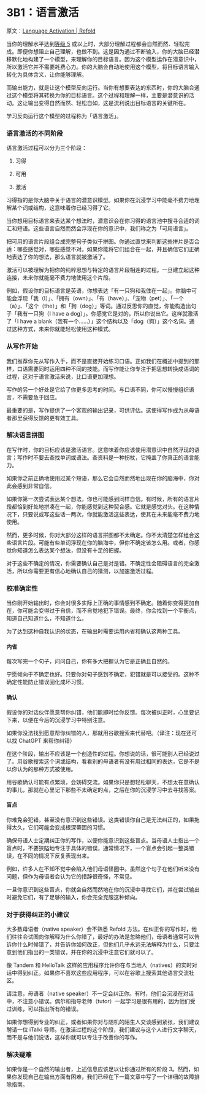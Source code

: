 # 3B1：语言激活

原文：[Language Activation | Refold](https://refold.la/roadmap/stage-3/b/language-activation)

当你的理解水平达到[等级 5](https://refold.la/roadmap/stage-2/a/levels-of-comprehension#Level-5-Comfortable) 或以上时，大部分理解过程都会自然而然、轻松完成。即便你想阻止自己理解，也做不到。这是因为通过不断输入，你的大脑已经潜移默化地构建了一个模型，来理解你的目标语言。因为这个模型运作在潜意识中，所以激活它并不需要耗费心力。你的大脑会自动地使用这个模型，将目标语言输入转化为具体含义，让你能够理解。

而输出能力，就是让这个模型反向运行。当你有想要表达的东西时，你的大脑会通过这个模型将其转换为你的目标语言。这个过程和理解一样，主要是潜意识的活动。这让输出变得自然而然、轻松自如，这是流利说出目标语言的关键所在。

学习反向运行这个模型的过程称为「语言激活」。

### 语言激活的不同阶段

语言激活过程可以分为三个阶段：

1. 习得

2. 可用

3. 激活

习得指的是你大脑中关于语言的潜意识模型。如果你在沉浸学习中能毫不费力地理解某个词或结构，这意味着你已经习得了它。

当你想用目标语言来表达某个想法时，潜意识会在你习得的语言池中搜寻合适的词汇和短语。这些语言自然而然会浮现在你的意识中，我们称之为「可用语言」。

把可用的语言片段组合成完整句子类似于拼图。你通过直觉来判断这些拼片是否合适：哪些感觉对，哪些感觉不对。如果你能将它们组合在一起，并且确信它们正确地表达了你的想法，那么语言就被激活了。

激活可以被理解为把你的纯粹思想与特定的语言片段相连的过程。一旦建立起这种连接，未来你就能毫不费力地使用这个片段。

例如，假设你的目标语言是英语，你想表达「有一只狗和我住在一起」。你脑中可能会浮现「我（I）」、「拥有（own）」、「有（have）」、「宠物（pet）」、「一个（a）」、「这个（the）」和「狗（dog）」等词。通过反思你的直觉，你能构造出句子「我有一只狗（I have a dog）」。你感觉它是对的，所以你说出它。这样就激活了「I have a blank（我有一个……）」这个结构以及「dog（狗）」这个名词。通过这种方式，未来你就能轻松使用这种模式。

### 从写作开始

我们推荐你先从写作入手，而不是直接开始练习口语。正如我们在概述中提到的那样，口语需要同时运用四种不同的技能。而写作能让你专注于把思想转换成语词的过程，这对于语言激活来说，比口语更加理想。

写作的另一个好处是它给了你更多思考的时间。与口语不同，你可以慢慢组织语言，不需要急于回应。

最重要的是，写作提供了一个客观的输出记录，可供评估。这使得写作成为从母语者那里获得反馈的更有效工具。

### 解决语言拼图

在写作时，你的目标应该是激活语言。这意味着你应该使用潜意识中自然浮现的语言；写作时不要去查找单词或语法。查资料是一种拐杖，它掩盖了你真正的语言能力。

如果你之前正确地使用过某个短语，那么它会自然而然地出现在你的脑海中，你对此会感到非常自信。

如果你第一次尝试表达某个想法，你也可能感到同样自信。有时候，所有的语言片段都恰到好处地拼凑在一起，你能感觉到这种契合感。它就是感觉对头。在这种情况下，只要说或写这些话一两次，你就能激活这些表达，使其在未来能毫不费力地使用。

然而，更多时候，你对大部分这样的语言拼图都不太确定。你不太清楚怎样组合这些语言片段。可能有些单词浮现在你的脑海中，但你不确定该怎么用。或者，你感觉你知道怎么表达某个想法，但没有十足的把握。

对于这些不确定的情况，你需要确认自己是对是错。不确定性会阻碍语言的完全激活，所以你需要更有信心地确认自己的猜测，以加速激活过程。

### 校准确定性

当你刚开始输出时，你会对很多实际上正确的事情感到不确定。随着你变得更加自在，你可能会变得过于自信，而不自觉地犯下错误。最终，你会找到一个平衡点，知道自己知道什么，不知道什么。

为了达到这种自我认识的状态，在输出时需要运用内省和确认这两种工具。

#### 内省

每次写完一个句子，问问自己，你有多大把握认为它是正确且自然的。

宁愿倾向于不确定也好。只要你对句子感到不确定，犯错就是可以接受的。这种不确定性能防止错误固化成坏习惯。

#### 确认

假设你的对话伙伴愿意帮你纠错，他们能即时给你反馈。每次被纠正时，心里要记下来，以便在今后的沉浸学习中特别注意。

如果你没法找到愿意帮你纠错的人，那就用谷歌搜索来代替吧。（译注：现在还可以找 ChatGPT 来帮你纠错）

在这个阶段，输出不应该是一个创造性的过程。你想说的话，很可能别人已经说过了。用谷歌搜索这个词或结构，看看别的母语者有没有用过相同的表达，它是不是以你认为的那种方式被使用。

用谷歌确认可能有点繁琐，会妨碍交流。如果你只是想轻松聊天，不想太在意确认的事儿，那就在心里记下那些不太确定的点，之后在你的沉浸学习中去寻找答案。

#### 盲点

你难免会犯错，甚至没有意识到这些错误。这类错误你自己是无法纠正的，如果拖得太久，它们可能会变成根深蒂固的习惯。

确保母语人士定期纠正你的写作，以便你能意识到这些盲点。当母语人士指出一个盲点时，不要狭隘地专注于具体的错误，通常情况下，一个盲点会引起一整类错误，在不同的情况下反复表现出来。

例如，许多人在不知不觉中会陷入他们母语怪圈中。虽然这个句子在他们听来没有问题，但作为母语者会认为它的措辞很奇怪，不常见。

一旦你意识到这些盲点，你就会自然而然地在你的沉浸中寻找它们，并在尝试输出时避免它们，有了足够的输入，你会完全克服这种倾向。

### 对于获得纠正的小建议

大多数母语者（native speaker）会不熟悉 Refold 方法。在纠正你的写作时，他们往往会试图向你解释为什么你错了，最好的办法是忽略他们，母语者通常可以告诉你什么时候错了，并告诉你如何改正，但他们几乎永远无法解释为什么，只要注意到他们指出的一类错误，并在你的沉浸中注意它们就可以了。

像 Tandem 和 HelloTalk 这样的应用程序允许你在与当地人（natives）的实时对话中得到纠正。如果你不喜欢这些应用程序，可以在谷歌上搜索其他语言交流社区。

请注意，母语者（native speaker）不一定会纠正你。有时，他们会沉浸在对话中，不注意小错误。偶尔和指导老师（tutor）一起学习是很有用的，因为他们受过训练，可以指出所有的错误。

如果你想得到专业的纠正，或者如果你对与随机的陌生人交谈感到紧张，我们建议聘请一位 iTalki 导师。在激活过程的这个阶段，我们建议与这个人进行文字聊天，而不是与他们说话，这样你就可以专注于改善你的写作。

### 解决疑难

如果你是一个自然的输出者，上述信息应该足以让你通过所有的阶段 3。然而，如果你发现自己在输出方面有困难，我们已经在下一篇文章中写了一个详细的故障排除指南。